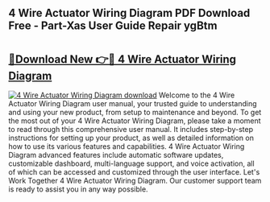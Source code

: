 ## 4 Wire Actuator Wiring Diagram PDF Download Free - Part-Xas User Guide Repair ygBtm

# <h2><a href="http://dflwta5.blite.top/?on=4+Wire+Actuator+Wiring+Diagram">🔗Download New 👉🔴 4 Wire Actuator Wiring Diagram</a></h2>

[![4 Wire Actuator Wiring Diagram download](https://i.imgur.com/lujVjoI.png)](http://dflwta5.blite.top/?on=4+Wire+Actuator+Wiring+Diagram)
Welcome to the 4 Wire Actuator Wiring Diagram user manual, your trusted guide to understanding and using your new product, from setup to maintenance and beyond. To get the most out of your 4 Wire Actuator Wiring Diagram, please take a moment to read through this comprehensive user manual. It includes step-by-step instructions for setting up your product, as well as detailed information on how to use its various features and capabilities. 4 Wire Actuator Wiring Diagram advanced features include automatic software updates, customizable dashboard, multi-language support, and voice activation, all of which can be accessed and customized through the user interface. Let's Work Together 4 Wire Actuator Wiring Diagram. Our customer support team is ready to assist you in any way possible.
